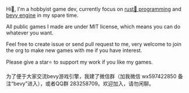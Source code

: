 Hi👋, I'm a hobbyist game dev, currently focus on [rust🦀 programming](https://github.com/rust-lang/rust) and [bevy engine](https://github.com/bevyengine/bevy) in my spare time. 

All public games I made are under MIT license, which means you can do whatever you want. 

Feel free to create issue or send pull request to me, very welcome to join the org to make new games with me if you have interest.

Please give a star⭐ to support my work if you like my games.

为了便于大家交流bevy游戏引擎，我建了微信群（加我微信 wx597422850 备注“bevy”进入），或者QQ群 283258709。欢迎加入，请勿闲聊。
